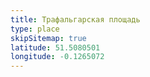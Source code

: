 ```yaml
---
title: Трафальгарская площадь
type: place
skipSitemap: true
latitude: 51.5080501
longitude: -0.1265072
---
```

